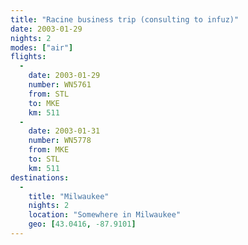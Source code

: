 ```yaml
---
title: "Racine business trip (consulting to infuz)"
date: 2003-01-29
nights: 2
modes: ["air"]
flights:
  -
    date: 2003-01-29
    number: WN5761
    from: STL
    to: MKE
    km: 511
  -
    date: 2003-01-31
    number: WN5778
    from: MKE
    to: STL
    km: 511
destinations:
  -
    title: "Milwaukee"
    nights: 2
    location: "Somewhere in Milwaukee"
    geo: [43.0416, -87.9101]
---
```


